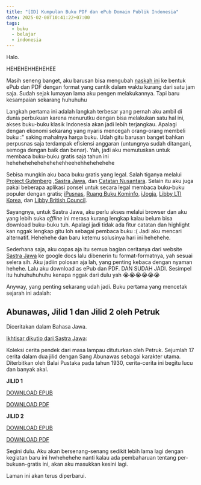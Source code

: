 ```yaml
---
title: "[ID] Kumpulan Buku PDF dan ePub Domain Publik Indonesia"
date: 2025-02-08T10:41:22+07:00
tags:
  - buku
  - belajar
  - indonesia
---
```

Halo.

HEHEHEHHEHEHEE

Masih seneng banget, aku barusan bisa mengubah [naskah ini](https://www.sastra.org/kisah-cerita-dan-kronikal/cerita/1832-abunawas-petruk-1930-1821-jilid-1)  ke bentuk ePub dan PDF dengan format yang cantik dalam waktu kurang dari satu jam saja. Sudah sejak lumayan lama aku pengen melakukannya. Tapi baru kesampaian sekarang huhuhuhu 

Langkah pertama ini adalah langkah terbesar yang pernah aku ambil di dunia perbukuan karena menurutku dengan bisa melakukan satu hal ini, akses buku-buku klasik Indonesia akan jadi lebih terjangkau. Apalagi dengan ekonomi sekarang yang nyaris mencegah orang-orang membeli buku :" saking mahalnya harga buku. Udah gitu barusan banget bahkan perpusnas saja terdampak efisiensi anggaran (untungnya sudah ditangani, semoga dengan baik dan benar). Yah, jadi aku memutuskan untuk membaca buku-buku gratis saja tahun ini hehehehehehehehehehheehehhehehehehe

Sebisa mungkin aku baca buku gratis yang legal. Salah tiganya melalui [Project Gutenberg](https://www.gutenberg.org/) ,[Sastra Jawa](https://www.sastra.org/), dan [Catatan Nusantara](https://www.catatannusantara.com/). Selain itu aku juga pakai beberapa aplikasi ponsel untuk secara legal membaca buku-buku populer dengan gratis; [iPusnas](https://ipusnas.id/), [Ruang Buku Kominfo](https://unduh.eperpus.com/kominfo), [iJogja](https://www.instagram.com/kominfodiy/p/C4UHgp3yYzM/), [Libby LTI Korea](https://library.ltikorea.or.kr/user/new/agreement), dan [Libby British Council](https://library.ltikorea.or.kr/user/new/agreement). 

Sayangnya, untuk Sastra Jawa, aku perlu akses melalui browser dan aku yang lebih suka *offline* ini merasa kurang lengkap kalau belum bisa download buku-buku tuh. Apalagi jadi tidak ada fitur catatan dan highlight kan nggak lengkap gitu loh sebagai pembaca buku :( Jadi aku mencari alternatif. Hehehehe dan baru ketemu solusinya hari ini hehehehe.

Sederhana saja, aku copas aja itu semua bagian ceritanya dari website [Sastra Jawa](https://www.sastra.org/) ke google docs lalu dibenerin tu format-formatnya, yah sesuai selera sih. Aku jadiin polosan aja lah, yang penting kebaca dengan nyaman hehehe. Lalu aku download as ePub dan PDF. DAN SUDAH JADI. Sesimpel itu huhuhuhuhuhu kenapa nggak dari dulu yah 😭😭😭😭😭😭

Anyway, yang penting sekarang udah jadi. Buku pertama yang mencetak sejarah ini adalah:

## Abunawas, Jilid 1 dan Jilid 2 oleh Petruk

Diceritakan dalam Bahasa Jawa.

[Ikhtisar dikutip dari Sastra Jawa](https://www.sastra.org/katalog/judul?ti_id=1821):

Koleksi cerita pendek dari masa lampau dituturkan oleh Petruk. Sejumlah 17 cerita dalam dua jilid dengan Sang Abunawas sebagai karakter utama. Diterbitkan oleh Balai Pustaka pada tahun 1930, cerita-cerita ini begitu lucu dan banyak akal.

**JILID 1**

[DOWNLOAD EPUB](/docs/abunawas-jilid-1-digital.epub) 

[DOWNLOAD PDF](/docs/abunawas-jilid-1-digital.pdf)

**JILID 2**

[DOWNLOAD EPUB](/docs/abunawas-jilid-2-digital.epub) 

[DOWNLOAD PDF](/docs/abunawas-jilid-2-digital.pdf)

Segini dulu. Aku akan bersenang-senang sedikit lebih lama lagi dengan kegiatan baru ini hwhehehehe nanti kalau ada pembaharuan tentang per-bukuan-gratis ini, akan aku masukkan kesini lagi. 

Laman ini akan terus diperbarui.